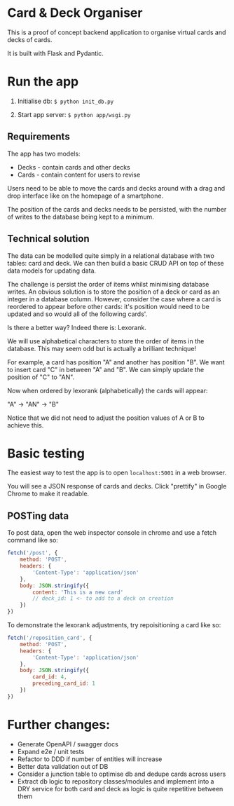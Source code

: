 # Card & Deck Organiser

This is a proof of concept backend application to organise virtual cards and decks of cards.

It is built with Flask and Pydantic.

# Run the app

1. Initialise db: `$ python init_db.py`

2. Start app server: `$ python app/wsgi.py`

## Requirements

The app has two models:
- Decks - contain cards and other decks
- Cards - contain content for users to revise

Users need to be able to move the cards and decks around with a drag and drop interface like on the homepage of a smartphone. 

The position of the cards and decks needs to be persisted, with the number of writes to the database being kept to a minimum.

## Technical solution

The data can be modelled quite simply in a relational database with two tables: card and deck. We can then build a basic CRUD API on top of these data models for updating data. 

The challenge is persist the order of items whilst minimising database writes. An obvious solution is to store the position of a deck or card as an integer in a database column. However, consider the case where a card is reordered to appear before other cards: it's position would need to be updated and so would all of the following cards'.

Is there a better way? Indeed there is: Lexorank. 

We will use alphabetical characters to store the order of items in the database. This may seem odd but is actually a brilliant technique!

For example, a card has position "A" and another has position "B". We want to insert card "C" in between "A" and "B". We can simply update the position of "C" to "AN". 

Now when ordered by lexorank (alphabetically) the cards will appear:

"A" -> "AN" -> "B"

Notice that we did not need to adjust the position values of A or B to achieve this.


# Basic testing

The easiest way to test the app is to open `localhost:5001` in a web browser.

You will see a JSON response of cards and decks. Click "prettify" in Google Chrome to make it readable.

## POSTing data

To post data, open the web inspector console in chrome and use a fetch command like so:

```js
fetch('/post', {
    method: 'POST',
    headers: {
        'Content-Type': 'application/json'
    },
    body: JSON.stringify({
        content: 'This is a new card'
        // deck_id: 1 <- to add to a deck on creation
    })
})
```

To demonstrate the lexorank adjustments, try repoisitioning a card like so:

```js
fetch('/reposition_card', {
    method: 'POST',
    headers: {
        'Content-Type': 'application/json'
    },
    body: JSON.stringify({
        card_id: 4,
        preceding_card_id: 1 
    })
})
```

# Further changes:

- Generate OpenAPI / swagger docs 
- Expand e2e / unit tests
- Refactor to DDD if number of entities will increase
- Better data validation out of DB
- Consider a junction table to optimise db and dedupe cards across users
- Extract db logic to repository classes/modules and implement into a DRY service for both card and deck as logic is quite repetitive between them